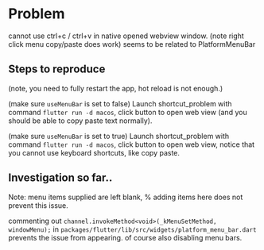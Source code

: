 # Problem

cannot use ctrl+c / ctrl+v in native opened webview window. (note right click menu copy/paste does work)
seems to be related to PlatformMenuBar 

## Steps to reproduce

(note, you need to fully restart the app, hot reload is not enough.)

(make sure `useMenuBar` is set to false)
Launch shortcut_problem with command `flutter run -d macos`, click button to open web view (and you should be able to copy paste text normally). 

(make sure `useMenuBar` is set to true)
Launch shortcut_problem with command `flutter run -d macos`, click button to open web view, notice that you cannot use keyboard shortcuts, like copy paste. 

## Investigation so far..

Note: menu items supplied are left blank, % adding items here does not prevent this issue. 

commenting out `channel.invokeMethod<void>(_kMenuSetMethod, windowMenu);` in `packages/flutter/lib/src/widgets/platform_menu_bar.dart` prevents the issue from appearing. of course also disabling menu bars. 